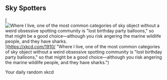## Sky Spotters
[![Where I live, one of the most common categories of sky object without a weird obsessive spotting community is "lost birthday party balloons," so that might be a good choice—although you risk angering the marine wildlife people, and they have sharks.](https://imgs.xkcd.com/comics/sky_spotters.png)](https://xkcd.com/1910/ "Where I live, one of the most common categories of sky object without a weird obsessive spotting community is "lost birthday party balloons," so that might be a good choice—although you risk angering the marine wildlife people, and they have sharks.")

Your daily random xkcd
